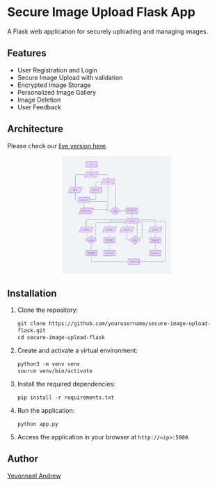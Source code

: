 # Secure Image Upload Flask App

A Flask web application for securely uploading and managing images.

## Features

- User Registration and Login
- Secure Image Upload with validation
- Encrypted Image Storage
- Personalized Image Gallery
- Image Deletion
- User Feedback

## Architecture

Please check our [live version here](https://secureupload.yevonnaelandrew.com/).

<div align="center">
    <img src="./diagram.png" alt="Diagram" width="50%">
</div>

## Installation

1. Clone the repository:

    ```
    git clone https://github.com/yourusername/secure-image-upload-flask.git
    cd secure-image-upload-flask
    ```

2. Create and activate a virtual environment:

    ```
    python3 -m venv venv
    source venv/bin/activate
    ```

3. Install the required dependencies:

    ```
    pip install -r requirements.txt
    ```

4. Run the application:

    ```
    python app.py
    ```

5. Access the application in your browser at `http://<ip>:5000`.

## Author

[Yevonnael Andrew](https://github.com/yevonnaelandrew)

